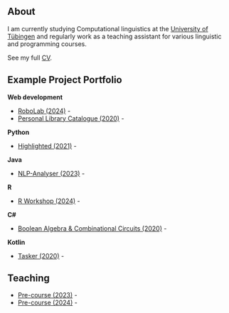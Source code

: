 ## About

I am currently studying Computational linguistics at the [University of Tübingen](https://uni-tuebingen.de/en/faculties/faculty-of-humanities/departments/modern-languages/department-of-linguistics/) and regularly work as a teaching assistant for various linguistic and programming courses.

See my full [CV](#).

## Example Project Portfolio

**Web development**
- [RoboLab (2024)](https://github.com/ErikZeiner/RoboLab-2024) - 
- [Personal Library Catalogue (2020)](https://github.com/ErikZeiner/Personal-Library-Catalogue-2020) - 

**Python**
- [Highlighted (2021)](https://github.com/ErikZeiner/Highlighted-2021) -
  
 **Java**
- [NLP-Analyser (2023)](https://github.com/ErikZeiner/NLP-Analyser-2023) -

**R**
- [R Workshop (2024)](https://github.com/ErikZeiner/R-Workshop-2024) -
  
**C\#**
- [Boolean Algebra & Combinational Circuits (2020)](https://github.com/ErikZeiner/Boolean-Algebra-and-Combinational-Circuits-2020) -
  
**Kotlin**
- [Tasker (2020)](https://github.com/ErikZeiner/Tasker-2020) -
  
## Teaching
- [Pre-course (2023)](https://github.com/ErikZeiner/Pre-course-2023) - 
- [Pre-course (2024)](https://github.com/ErikZeiner/Pre-course-2024) -
  
